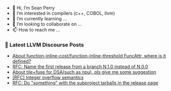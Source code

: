 - 👋 Hi, I’m Sean Perry
- 👀 I’m interested in compilers (c++, COBOL, llvm)
- 🌱 I’m currently learning ...
- 💞️ I’m looking to collaborate on ...
- 📫 How to reach me ...

<!---
s66perry/s66perry is a ✨ special ✨ repository because its `README.md` (this file) appears on your GitHub profile.
You can click the Preview link to take a look at your changes.
--->
### 📕 Latest LLVM Discourse Posts

<!-- DISCOURSE-LLVM:START -->
- [About function-inline-cost/function-inline-threshold FuncAttr, where is it defined?](https://discourse.llvm.org/t/about-function-inline-cost-function-inline-threshold-funcattr-where-is-it-defined/75388#post_1)
- [RFC: Name the first release from a branch N.1.0 instead of N.0.0](https://discourse.llvm.org/t/rfc-name-the-first-release-from-a-branch-n-1-0-instead-of-n-0-0/75384#post_8)
- [About tile+fuse for DSA&lpar;such as npu&rpar;, pls give me some suggestion](https://discourse.llvm.org/t/about-tile-fuse-for-dsa-such-as-npu-pls-give-me-some-suggestion/74992#post_3)
- [[RFC] Integer overflow semantics](https://discourse.llvm.org/t/rfc-integer-overflow-semantics/75359#post_7)
- [RFC: Do &quot;something&quot; with the subproject tarballs in the release page](https://discourse.llvm.org/t/rfc-do-something-with-the-subproject-tarballs-in-the-release-page/75024#post_8)
<!-- DISCOURSE-LLVM:END -->
